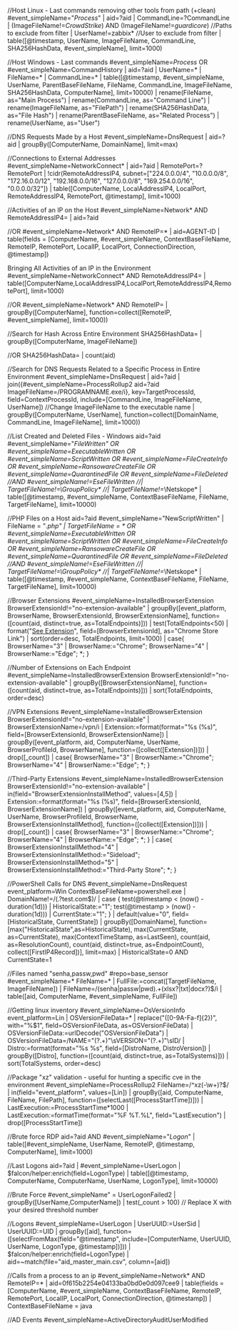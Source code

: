 //Host Linux - Last commands removing other tools from path (+clean)
#event_simpleName="*Process*"
| aid=?aid
| CommandLine=?CommandLine
| (ImageFileName!=*CrowdStrike*) AND (ImageFileName!=*guardicore*) //Paths to exclude from filter
| UserName!=zabbix* //User to exclude from filter
| table([@timestamp, UserName, ImageFileName, CommandLine, SHA256HashData, #event_simpleName], limit=1000)



//Host Windows - Last commands
#event_simpleName=*Process*
OR #event_simpleName=CommandHistory
| aid=?aid
| UserName=*
| FileName=*
| CommandLine=*
| table([@timestamp, #event_simpleName, UserName, ParentBaseFileName, FileName, CommandLine, ImageFileName, SHA256HashData, ComputerName], limit=10000)
| rename(FileName, as="Main Process") | rename(CommandLine, as="Command Line") | rename(ImageFileName, as="FilePath") | rename(SHA256HashData, as="File Hash") | rename(ParentBaseFileName, as="Related Process") | rename(UserName, as="User")



//DNS Requests Made by a Host
#event_simpleName=DnsRequest
| aid=?aid
| groupBy([ComputerName, DomainName], limit=max)


//Connections to External Addresses
#event_simpleName=NetworkConnect*
| aid=?aid
| RemotePort=?RemotePort
| !cidr(RemoteAddressIP4, subnet=["224.0.0.0/4", "10.0.0.0/8", "172.16.0.0/12", "192.168.0.0/16", "127.0.0.0/8", "169.254.0.0/16", "0.0.0.0/32"])
| table([ComputerName, LocalAddressIP4, LocalPort, RemoteAddressIP4, RemotePort, @timestamp], limit=1000)


//Activities of an IP on the Host
#event_simpleName=Network* AND RemoteAddressIP4=
| aid=?aid

//OR
#event_simpleName=Network* AND RemoteIP=*
| aid=AGENT-ID
| table(fields = [ComputerName, #event_simpleName, ContextBaseFileName, RemoteIP, RemotePort, LocalIP, LocalPort, ConnectionDirection, @timestamp])


Bringing All Activities of an IP in the Environment
#event_simpleName=NetworkConnect* AND RemoteAddressIP4=
| table([ComputerName,LocalAddressIP4,LocalPort,RemoteAddressIP4,RemotePort], limit=1000)

//OR
#event_simpleName=Network* AND RemoteIP=
| groupBy([ComputerName], function=collect([RemoteIP, #event_simpleName], limit=1000))



//Search for Hash Across Entire Environment
SHA256HashData=
| groupBy([ComputerName, ImageFileName])

//OR
SHA256HashData=
| count(aid)

//Search for DNS Requests Related to a Specific Process in Entire Environment
#event_simpleName=DnsRequest
| aid=?aid
| join({#event_simpleName=ProcessRollup2 aid=?aid ImageFileName=/PROGRAMNAME\.exe/i}, key=TargetProcessId, field=ContextProcessId, include=[CommandLine, ImageFileName, UserName]) //Change ImageFileName to the executable name
| groupBy([ComputerName, UserName], function=collect([DomainName, CommandLine, ImageFileName], limit=1000))

//List Created and Deleted Files - Windows
aid=?aid
#event_simpleName="*FileWritten"
OR #event_simpleName=*ExecutableWritten
OR #event_simpleName=*ScriptWritten
OR #event_simpleName=FileCreateInfo
OR #event_simpleName=RansowareCreateFile
OR #event_simpleName=QuarantinedFile
OR #event_simpleName=FileDeleted*
//AND #event_simpleName!=EseFileWritten
//| TargetFileName!=*\GroupPolicy\*
//| TargetFileName!=*\Netskope\*
| table([@timestamp, #event_simpleName, ContextBaseFileName, FileName, TargetFileName], limit=10000)

//PHP Files on a Host
aid=?aid
#event_simpleName="NewScriptWritten"
| FileName = "*.php"
| TargetFileName = *
OR #event_simpleName=*ExecutableWritten
OR #event_simpleName=*ScriptWritten
OR #event_simpleName=FileCreateInfo
OR #event_simpleName=RansowareCreateFile
OR #event_simpleName=QuarantinedFile
OR #event_simpleName=FileDeleted*
//AND #event_simpleName!=EseFileWritten
//| TargetFileName!=*\GroupPolicy\*
//| TargetFileName!=*\Netskope\*
| table([@timestamp, #event_simpleName, ContextBaseFileName, FileName, TargetFileName], limit=10000)

//Browser Extensions
#event_simpleName=InstalledBrowserExtension BrowserExtensionId!="no-extension-available"
| groupBy([event_platform, BrowserName, BrowserExtensionId, BrowserExtensionName], function=([count(aid, distinct=true, as=TotalEndpoints)]))
| test(TotalEndpoints<50)
| format("[See Extension](https://chromewebstore.google.com/detail/%s)", field=[BrowserExtensionId], as="Chrome Store Link")
| sort(order=desc, TotalEndpoints, limit=1000)
| case{
BrowserName="3" | BrowserName:="Chrome";
BrowserName="4" | BrowserName:="Edge";
*;
}


//Number of Extensions on Each Endpoint
#event_simpleName=InstalledBrowserExtension BrowserExtensionId!="no-extension-available"
| groupBy([BrowserExtensionName], function=([count(aid, distinct=true, as=TotalEndpoints)]))
| sort(TotalEndpoints, order=desc)

//VPN Extensions
#event_simpleName=InstalledBrowserExtension BrowserExtensionId!="no-extension-available"
| BrowserExtensionName=/vpn/i
| Extension:=format(format="%s (%s)", field=[BrowserExtensionId, BrowserExtensionName])
| groupBy([event_platform, aid, ComputerName, UserName, BrowserProfileId, BrowserName], function=([collect([Extension])]))
| drop([_count])
| case{
BrowserName="3" | BrowserName:="Chrome";
BrowserName="4" | BrowserName:="Edge";
*;
}


//Third-Party Extensions
#event_simpleName=InstalledBrowserExtension BrowserExtensionId!="no-extension-available"
| in(field="BrowserExtensionInstallMethod", values=[4,5])
| Extension:=format(format="%s (%s)", field=[BrowserExtensionId, BrowserExtensionName])
| groupBy([event_platform, aid, ComputerName, UserName, BrowserProfileId, BrowserName, BrowserExtensionInstallMethod], function=([collect([Extension])]))
| drop([_count])
| case{
BrowserName="3" | BrowserName:="Chrome";
BrowserName="4" | BrowserName:="Edge";
*;
}
| case{
BrowserExtensionInstallMethod="4" | BrowserExtensionInstallMethod:="Sideload";
BrowserExtensionInstallMethod="5" | BrowserExtensionInstallMethod:="Third-Party Store";
*;
}


//PowerShell Calls for DNS
#event_simpleName=DnsRequest event_platform=Win ContextBaseFileName=powershell.exe
| DomainName!=/(.?test.com$)/
| case {
    test(@timestamp < (now() - duration(1d))) | HistoricalState:="1";
    test(@timestamp > (now() - duration(1d))) | CurrentState:="1";
}
| default(value="0", field=[HistoricalState, CurrentState])
| groupBy([DomainName], function=[max("HistoricalState",as=HistoricalState), max(CurrentState, as=CurrentState), max(ContextTimeStamp, as=LastSeen), count(aid, as=ResolutionCount), count(aid, distinct=true, as=EndpointCount), collect([FirstIP4Record])], limit=max)
| HistoricalState=0 AND CurrentState=1


//Files named "senha,passw,pwd"
#repo=base_sensor #event_simpleName=* FileName=*
| FullFile:=concat([TargetFileName, ImageFileName])
| FileName=/(senha|passw|pwd).+(xlsx?|txt|docx?)$/i
| table([aid, ComputerName, #event_simpleName, FullFile])


//Getting linux inventory
#event_simpleName=OsVersionInfo event_platform=Lin
| OSVersionFileData=*
| replace("([0-9A-Fa-f]{2})", with="%$1", field=OSVersionFileData, as=OSVersionFileData)
| OSVersionFileData:=urlDecode("OSVersionFileData")
| OSVersionFileData=/NAME\=\"(?<DistroName>.+)\"\sVERSION\=\"(?<DistroVersion>.+)\"\sID/
| Distro:=format(format="%s %s", field=[DistroName, DistroVersion])
| groupBy([Distro], function=([count(aid, distinct=true, as=TotalSystems)]))
| sort(TotalSystems, order=desc)


//Package "xz" validation - useful for hunting a specific cve in the environment
#event_simpleName=ProcessRollup2 FileName=/^xz(\-\w+)?$/
| in(field="event_platform", values=[Lin])
| groupBy([aid, ComputerName, FileName, FilePath], function=([selectLast([ProcessStartTime])]))
| LastExecution:=ProcessStartTime*1000 | LastExecution:=formatTime(format="%F %T.%L", field="LastExecution")
| drop([ProcessStartTime])

//Brute force RDP
aid=?aid AND #event_simpleName="*Logon*" | table([#event_simpleName, UserName, RemoteIP, @timestamp, ComputerName], limit=1000)

//Last Logons
aid=?aid
| #event_simpleName=UserLogon
| $falcon/helper:enrich(field=LogonType)
| table([@timestamp, ComputerName, ComputerName, UserName, LogonType], limit=10000)

//Brute Force
#event_simpleName" = UserLogonFailed2 |
groupBy([UserName,ComputerName])
| test(_count > 100) // Replace X with your desired threshold number

//Logons
#event_simpleName=UserLogon
| UserUUID:=UserSid | UserUUID:=UID
| groupBy([aid], function=([selectFromMax(field="@timestamp", include=[ComputerName, UserUUID, UserName, LogonType, @timestamp])]))
| $falcon/helper:enrich(field=LogonType)
| aid=~match(file="aid_master_main.csv", column=[aid])

//Calls from a process to an ip
#event_simpleName=Network* AND RemoteIP=*
| aid=0f615b2254e04133ba0bd0e0d097cee9
| table(fields = [ComputerName, #event_simpleName, ContextBaseFileName, RemoteIP, RemotePort, LocalIP, LocalPort, ConnectionDirection, @timestamp])
| ContextBaseFileName = java

//AD Events
#event_simpleName=ActiveDirectoryAuditUserModified






